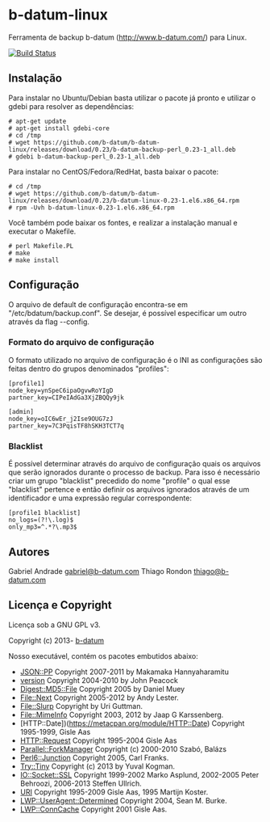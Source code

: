 # b-datum-linux

Ferramenta de backup b-datum (http://www.b-datum.com/) para Linux.

[![Build Status](https://secure.travis-ci.org/b-datum/b-datum-linux.png?branch=master)](https://travis-ci.org/b-datum/b-datum-linux)

## Instalação

Para instalar no Ubuntu/Debian basta utilizar o pacote já pronto e utilizar o gdebi para resolver as dependências:

```
# apt-get update
# apt-get install gdebi-core
# cd /tmp
# wget https://github.com/b-datum/b-datum-linux/releases/download/0.23/b-datum-backup-perl_0.23-1_all.deb
# gdebi b-datum-backup-perl_0.23-1_all.deb
```

Para instalar no CentOS/Fedora/RedHat, basta baixar o pacote:

```
# cd /tmp
# wget https://github.com/b-datum/b-datum-linux/releases/download/0.23/b-datum-linux-0.23-1.el6.x86_64.rpm
# rpm -Uvh b-datum-linux-0.23-1.el6.x86_64.rpm
```

Você também pode baixar os fontes, e realizar a instalação manual e executar o Makefile.

```
# perl Makefile.PL 
# make
# make install
```

## Configuração

O arquivo de default de configuração encontra-se em
"/etc/bdatum/backup.conf". Se desejar, é possível especificar um outro através
da flag --config.

### Formato do arquivo de configuração

O formato utilizado no arquivo de configuração é o INI as configurações são
feitas dentro do grupos denominados "profiles":

	[profile1]
	node_key=ynSpeC6ipaOgvwRoYIgD
	partner_key=CIPeIAdGa3XjZBQQy9jk

	[admin]
	node_key=oIC6wEr_j2Ise9OUG7zJ
	partner_key=7C3PqisTF8hSKH3TCT7q

### Blacklist

É possível determinar através do arquivo de configuração quais os arquivos que
serão ignorados durante o processo de backup. Para isso é necessário criar um
grupo "blacklist" precedido do nome "profile" o qual esse "blacklist" pertence e
então definir os arquivos ignorados através de um identificador e uma expressão
regular correspondente:

	[profile1 blacklist]
	no_logs=(?!\.log)$
	only_mp3=^.*?\.mp3$

## Autores

Gabriel Andrade <gabriel@b-datum.com>
Thiago Rondon <thiago@b-datum.com>

## Licença e Copyright

Licença sob a GNU GPL v3.

Copyright (c) 2013- [b-datum](http://b-datum.com/)

Nosso executável, contém os pacotes embutidos abaixo:

- [JSON::PP](http://search.cpan.org/perldoc?JSON::PP) Copyright 2007-2011 by Makamaka Hannyaharamitu
- [version](http://search.cpan.org/perldoc?version) Copyright 2004-2010 by John Peacock
- [Digest::MD5::File](https://metacpan.org/module/Digest::MD5::File) Copyright 2005 by Daniel Muey
- [File::Next](https://metacpan.org/module/File::Next) Copyright 2005-2012 by Andy Lester.
- [File::Slurp](https://metacpan.org/module/File::Slurp) Copyright by Uri Guttman.
- [File::MimeInfo](https://metacpan.org/module/File::MimeInfo) Copyright 2003, 2012 by Jaap G Karssenberg.
- [HTTP::Date])(https://metacpan.org/module/HTTP::Date) Copyright 1995-1999, Gisle Aas
- [HTTP::Request](https://metacpan.org/module/HTTP::Request) Copyright 1995-2004 Gisle Aas
- [Parallel::ForkManager](https://metacpan.org/module/Parallel::ForkManager) Copyright (c) 2000-2010 Szabó, Balázs
- [Perl6::Junction](https://metacpan.org/module/Perl6::Junction) Copyright 2005, Carl Franks.
- [Try::Tiny](https://metacpan.org/module/Try::Tiny) Copyright (c) 2013 by Yuval Kogman.
- [IO::Socket::SSL](https://metacpan.org/module/IO::Socket::SSL) Copyright 1999-2002 Marko Asplund, 2002-2005 Peter Behroozi, 2006-2013 Steffen Ullrich.
- [URI](https://metacpan.org/module/URI) Copyright 1995-2009 Gisle Aas, 1995 Martijn Koster.
- [LWP::UserAgent::Determined](https://metacpan.org/module/LWP::UserAgent::Determined) Copyright 2004, Sean M. Burke.
- [LWP::ConnCache](https://metacpan.org/module/LWP::ConnCache) Copyright 2001 Gisle Aas.

